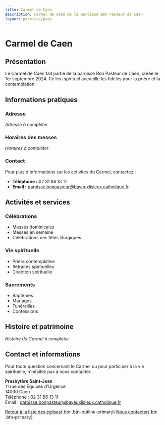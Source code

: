 ```yaml
---
title: Carmel de Caen
description: Carmel de Caen de la paroisse Bon Pasteur de Caen
layout: paroisse/page
---
```


# Carmel de Caen

## Présentation

Le Carmel de Caen fait partie de la paroisse Bon Pasteur de Caen, créée le 1er septembre 2024. Ce lieu spirituel accueille les fidèles pour la prière et la contemplation.

## Informations pratiques

### Adresse
*Adresse à compléter*

### Horaires des messes
*Horaires à compléter*

### Contact
Pour plus d'informations sur les activités du Carmel, contactez :
- **Téléphone :** 02 31 86 13 11
- **Email :** paroisse.bonpasteur@bayeuxlisieux.catholique.fr

## Activités et services

### Célébrations
- Messes dominicales
- Messes en semaine
- Célébrations des fêtes liturgiques

### Vie spirituelle
- Prière contemplative
- Retraites spirituelles
- Direction spirituelle

### Sacrements
- Baptêmes
- Mariages
- Funérailles
- Confessions

## Histoire et patrimoine

*Histoire du Carmel à compléter*

## Contact et informations

Pour toute question concernant le Carmel ou pour participer à la vie spirituelle, n'hésitez pas à nous contacter.

**Presbytère Saint-Jean**  
11 rue des Équipes d'Urgence  
14000 Caen  
Téléphone : 02 31 86 13 11  
Email : paroisse.bonpasteur@bayeuxlisieux.catholique.fr

[Retour à la liste des églises](/Les-églises){.btn .btn-outline-primary}
[Nous contacter](/infos/contact){.btn .btn-primary}
